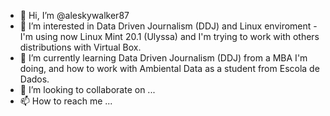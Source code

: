 - 👋 Hi, I’m @aleskywalker87
- 👀 I’m interested in Data Driven Journalism (DDJ) and Linux enviroment - I'm using now Linux Mint 20.1 (Ulyssa) and I'm trying to work with others distributions with Virtual Box.
- 🌱 I’m currently learning Data Driven Journalism (DDJ) from a MBA I'm doing, and how to work with Ambiental Data as a student from Escola de Dados.
- 💞️ I’m looking to collaborate on ...
- 📫 How to reach me ...

<!---
aleskywalker87/aleskywalker87 is a ✨ special ✨ repository because its `README.md` (this file) appears on your GitHub profile.
You can click the Preview link to take a look at your changes.
--->
